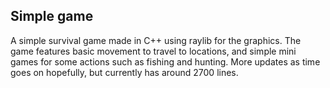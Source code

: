 ## Simple game

A simple survival game made in C++ using raylib for the graphics.
The game features basic movement to travel to locations, and simple mini games for some actions
such as fishing and hunting.
More updates as time goes on hopefully, but currently has around 2700 lines.
